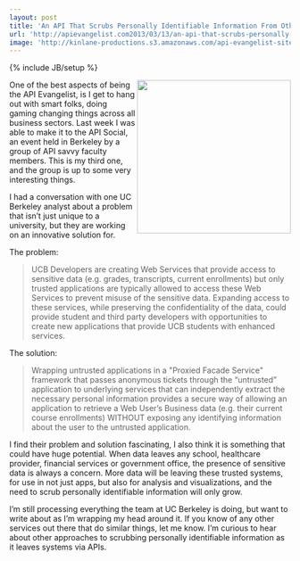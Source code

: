```yaml
---
layout: post
title: 'An API That Scrubs Personally Identifiable Information From Other APIs'
url: 'http://apievangelist.com2013/03/13/an-api-that-scrubs-personally-identifiable-information-from-other-apis/'
image: 'http://kinlane-productions.s3.amazonaws.com/api-evangelist-site/blog/personally-identifable-information.png'
---
```

{% include JB/setup %}
<p>
     <img src="https://s3.amazonaws.com/kinlane-productions/personally-identifable-information.png"  width="275" align="right" />
</p>
<p>
     One of the best aspects of being the API Evangelist, is I get to hang out with smart folks, doing gaming changing things across all business sectors. Last week I was able to make it to the API Social, an event held in Berkeley by a group of API savvy faculty members. This is my third one, and the group is up to some very interesting things.
</p>
<p>
     I had a conversation with one UC Berkeley analyst about a problem that isn’t just unique to a university, but they are working on an innovative solution for.
</p>
<p>
     The problem:
</p>
<blockquote>
     UCB Developers are creating Web Services that provide access to sensitive data (e.g. grades, transcripts, current enrollments) but only trusted applications are typically allowed to access these Web Services to prevent misuse of the sensitive data. Expanding access to these services, while preserving the confidentiality of the data, could provide student and third party developers with opportunities to create new applications that provide UCB students with enhanced services.
</blockquote>
<p>
     The solution:
</p>
<blockquote>
     Wrapping untrusted applications in a "Proxied Facade Service" framework that passes anonymous tickets through the “untrusted” application to underlying services that can independently extract the necessary personal information provides a secure way of allowing an application to retrieve a Web User’s Business data (e.g. their current course enrollments) WITHOUT exposing any identifying information about the user to the untrusted application.
</blockquote>
<p>
     I find their problem and solution fascinating, I also think it is something that could have huge potential. When data leaves any school, healthcare provider, financial services or government office, the presence of sensitive data is always a concern. More data will be leaving these trusted systems, for use in not just apps, but also for analysis and visualizations, and the need to scrub personally identifiable information will only grow.
</p>
<p>
     I’m still processing everything the team at UC Berkeley is doing, but want to write about as I’m wrapping my head around it. If you know of any other services out there that do similar things, let me know. I’m curious to hear about other approaches to scrubbing personally identifiable information as it leaves systems via APIs.
</p>
